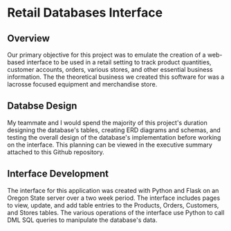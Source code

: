 # Retail Databases Interface

## Overview

Our primary objective for this project was to emulate the creation of a web-based interface to be used in a retail setting to track
product quantities, customer accounts, orders, various stores, and other essential business information. The the theoretical business
we created this software for was a lacrosse focused equipment and merchandise store.

## Databse Design
                    
My teammate and I would spend the majority of this project's duration designing the database's tables, creating ERD diagrams and schemas,
and testing the overall design of the database's implementation before working on the interface. This planning can be viewed in the executive
summary attached to this Github repository.

## Interface Development

The interface for this application was created with Python and Flask on an Oregon State server over a two week period. The interface includes
pages to view, update, and add table entries to the Products, Orders, Customers, and Stores tables. The various operations of the interface use 
Python to call DML SQL queries to manipulate the database's data. 
